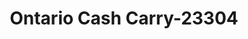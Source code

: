 ---
f_zip-code: 91761
f_state-code: CA
title: Ontario Cash Carry-23304
f_phone: 909-923-9911
f_city-only: Ontario
f_address: 1135 Woodlawn Street Ontario
f_location-unique-id: '23304'
slug: ontario-cash-carry-23304
updated-on: '2024-05-30T13:46:58.046Z'
created-on: '2024-05-30T13:36:59.803Z'
published-on: '2024-05-30T13:54:32.469Z'
f_city-state: cms/city/ontario-ca.md
f_company: cms/company/ontario-cash-carry.md
f_state: cms/state/california.md
layout: '[payday-loan].html'
tags: payday-loan
---